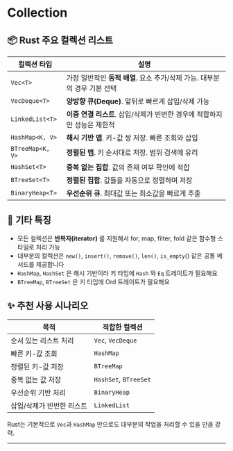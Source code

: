 # Collection

## 📦 Rust 주요 컬렉션 리스트
| 컬렉션 타입       | 설명                                                                 |
|------------------|----------------------------------------------------------------------|
| `Vec<T>`         | 가장 일반적인 **동적 배열**. 요소 추가/삭제 가능. 대부분의 경우 기본 선택 |
| `VecDeque<T>`    | **양방향 큐(Deque)**. 앞뒤로 빠르게 삽입/삭제 가능                     |
| `LinkedList<T>`  | **이중 연결 리스트**. 삽입/삭제가 빈번한 경우에 적합하지만 성능은 제한적 |
| `HashMap<K, V>`  | **해시 기반 맵**. 키-값 쌍 저장. 빠른 조회와 삽입                       |
| `BTreeMap<K, V>` | **정렬된 맵**. 키 순서대로 저장. 범위 검색에 유리                       |
| `HashSet<T>`     | **중복 없는 집합**. 값의 존재 여부 확인에 적합                         |
| `BTreeSet<T>`    | **정렬된 집합**. 값들을 자동으로 정렬하며 저장                         |
| `BinaryHeap<T>`  | **우선순위 큐**. 최대값 또는 최소값을 빠르게 추출                       |


## 🧠 기타 특징
- 모든 컬렉션은 **반복자(iterator)** 를 지원해서 for, map, filter, fold 같은 함수형 스타일로 처리 가능
- 대부분의 컬렉션은 `new()`, `insert()`, `remove()`, `len()`, `is_empty`() 같은 공통 메서드를 제공합니다
- `HashMap`, `HashSet` 은 해시 기반이라 키 타입에 `Hash` 와 `Eq` 트레이트가 필요해요
- `BTreeMap`, `BTreeSet` 은 키 타입에 Ord 트레이트가 필요해요

## ✨ 추천 사용 시나리오
| 목적        | 적합한 컬렉션                      |
|------------------------------|------------------------------------|
| 순서 있는 리스트 처리         | `Vec`, `VecDeque`                 |
| 빠른 키-값 조회               | `HashMap`                         |
| 정렬된 키-값 저장             | `BTreeMap`                        |
| 중복 없는 값 저장             | `HashSet`, `BTreeSet`             |
| 우선순위 기반 처리            | `BinaryHeap`                      |
| 삽입/삭제가 빈번한 리스트     | `LinkedList`                      |

Rust는 기본적으로 `Vec`과 `HashMap` 만으로도 대부분의 작업을 처리할 수 있을 만큼 강력.

---


